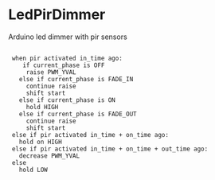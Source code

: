 # LedPirDimmer
Arduino led dimmer with pir sensors

<code>
 when pir activated in_time ago:
    if current_phase is OFF
     raise PWM_YVAL
   else if current_phase is FADE_IN
     continue raise
     shift start
   else if current_phase is ON
     hold HIGH
   else if current_phase is FADE_OUT
     continue raise
     shift start
 else if pir activated in_time + on_time ago:
   hold on HIGH
 else if pir activated in_time + on_time + out_time ago:
   decrease PWM_YVAL
 else
   hold LOW
</code>
